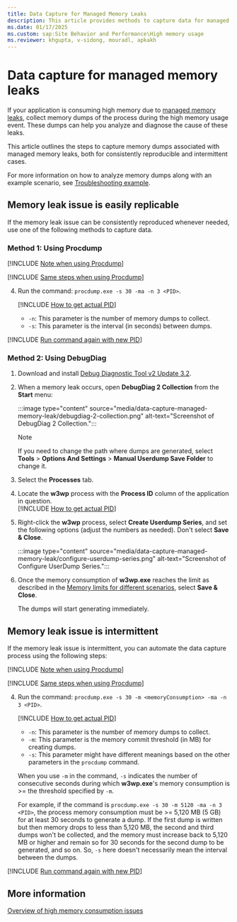 ```yaml
---
title: Data Capture for Managed Memory Leaks
description: This article provides methods to capture data for managed memory leaks.
ms.date: 01/17/2025
ms.custom: sap:Site Behavior and Performance\High memory usage
ms.reviewer: khgupta, v-sidong, mouradl, apkakh
---
```


# Data capture for managed memory leaks

If your application is consuming high memory due to [managed memory leaks](high-memory-consumption-issues-overview.md#identify-whether-the-memory-leak-is-managed-or-native),
collect memory dumps of the process during the high memory usage event. These dumps can help you analyze and diagnose the cause of these leaks.

This article outlines the steps to capture memory dumps associated with managed memory leaks, both for consistently reproducible and intermittent cases.

For more information on how to analyze memory dumps along with an example scenario, see [Troubleshooting example](high-memory-consumption-issues-overview.md#troubleshooting-example).

## Memory leak issue is easily replicable

If the memory leak issue can be consistently reproduced whenever needed, use one of the following methods to capture data.

### Method 1: Using Procdump

[!INCLUDE [Note when using Procdump](../../../../includes/note-using-procdump.md)]

[!INCLUDE [Same steps when using Procdump](../../../../includes/same-steps-using-procdump.md)]  

4. Run the command: `procdump.exe -s 30 -ma -n 3 <PID>`.

   [!INCLUDE [How to get actual PID](../../../../includes/how-get-pid.md)]

   - `-n`: This parameter is the number of memory dumps to collect.
   - `-s`: This parameter is the interval (in seconds) between dumps.

[!INCLUDE [Run command again with new PID](../../../../includes/run-command-new-pid-procdump.md)]

### Method 2: Using DebugDiag

1. Download and install [Debug Diagnostic Tool v2 Update 3.2](https://www.microsoft.com/download/details.aspx?id=103453).
1. When a memory leak occurs, open **DebugDiag 2 Collection** from the **Start** menu:  
   
   :::image type="content" source="media/data-capture-managed-memory-leak/debugdiag-2-collection.png" alt-text="Screenshot of DebugDiag 2 Collection.":::

   > [!NOTE]
   > If you need to change the path where dumps are generated, select **Tools** > **Options And Settings** > **Manual Userdump Save Folder** to change it.
1. Select the **Processes** tab.
1. Locate the **w3wp** process with the **Process ID** column of the application in question.  
   [!INCLUDE [How to get actual PID](../../../../includes/how-get-pid.md)]
1. Right-click the **w3wp** process, select **Create Userdump Series**, and set the following options (adjust the numbers as needed). Don't select **Save & Close**.  
   
   :::image type="content" source="media/data-capture-managed-memory-leak/configure-userdump-series.png" alt-text="Screenshot of Configure UserDump Series.":::
   
1. Once the memory consumption of **w3wp.exe** reaches the limit as described in the [Memory limits for different scenarios](high-memory-consumption-issues-overview.md#memory-limits-for-different-scenarios), select **Save & Close**.

   The dumps will start generating immediately.

## Memory leak issue is intermittent

If the memory leak issue is intermittent, you can automate the data capture process using the following steps:

[!INCLUDE [Note when using Procdump](../../../../includes/note-using-procdump.md)]

[!INCLUDE [Same steps when using Procdump](../../../../includes/same-steps-using-procdump.md)]  

4. Run the command: `procdump.exe -s 30 -m <memoryConsumption> -ma -n 3 <PID>`.

   [!INCLUDE [How to get actual PID](../../../../includes/how-get-pid.md)]

   - `-n`: This parameter is the number of memory dumps to collect.  
   - `-m`: This parameter is the memory commit threshold (in MB) for creating dumps.  
   - `-s`: This parameter might have different meanings based on the other parameters in the `procdump` command.  

   When you use `-m` in the command, `-s` indicates the number of consecutive seconds during which **w3wp.exe**'s memory consumption is >= the threshold specified by `-m`.  

   For example, if the command is `procdump.exe -s 30 -m 5120 -ma -n 3 <PID>`, the process memory consumption must be >= 5,120 MB (5 GB) for at least 30 seconds to generate a dump. If the first dump is written but then memory drops to less than 5,120 MB, the second and third dumps won't be collected, and the memory must increase back to 5,120 MB or higher and remain so for 30 seconds for the second dump to be generated, and so on. So, `-s` here doesn't necessarily mean the interval between the dumps.

[!INCLUDE [Run command again with new PID](../../../../includes/run-command-new-pid-procdump.md)]

## More information

[Overview of high memory consumption issues](high-memory-consumption-issues-overview.md)
